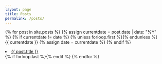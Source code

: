 ```yaml
---
layout: page
title: Posts
permalink: /posts/
---
```

{% for post in site.posts %}
  {% assign currentdate = post.date | date: "%Y" %}
  {% if currentdate != date %}
    {% unless forloop.first %}</ul>{% endunless %}
    {{ currentdate }}
    {% assign date = currentdate %}
  {% endif %}
    <li><a href="{{ post.url }}">{{ post.title }}</a></li>
  {% if forloop.last %}{% endif %}
{% endfor %}
